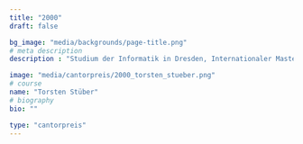 ```yaml
---
title: "2000"
draft: false

bg_image: "media/backgrounds/page-title.png"
# meta description
description : "Studium der Informatik in Dresden, Internationaler Masterstudiengang Computational Logic, Studienaufenthalt University of Auckland, Neuseeland, Erlangung des Grades Master of Science in Computer Science, Promotion an der TU Dresden, wissenschaftlicher Mitarbeiter TU Dresden"

image: "media/cantorpreis/2000_torsten_stueber.png"
# course
name: "Torsten Stüber"
# biography
bio: ""

type: "cantorpreis"
---
```

